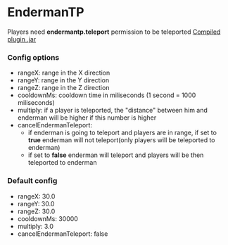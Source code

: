 # EndermanTP
Players need **endermantp.teleport** permission to be teleported
[Compiled plugin .jar](https://github.com/Mareckoo01/EndermanTP/raw/master/compiled/EndermanTP.jar)
### Config options
- rangeX: range in the X direction
- rangeY: range in the Y direction
- rangeZ: range in the Z direction
- cooldownMs: cooldown time in miliseconds (1 second = 1000 miliseconds)
- multiply: if a player is teleported, the "distance" between him and enderman will be higher if this number is higher
- cancelEndermanTeleport:
  - if enderman is going to teleport and players are in range, if set to **true** enderman will not teleport(only players will be teleported to enderman)
  - if set to **false** enderman will teleport and players will be then teleported to enderman
  
### Default config
- rangeX: 30.0
- rangeY: 30.0
- rangeZ: 30.0
- cooldownMs: 30000
- multiply: 3.0
- cancelEndermanTeleport: false
